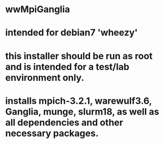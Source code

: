 # wwMpiGanglia
# intended for debian7 'wheezy'
# this installer should be run as root and is intended for a test/lab environment only. 
# installs mpich-3.2.1, warewulf3.6, Ganglia, munge, slurm18, as well as all dependencies and other necessary packages.
